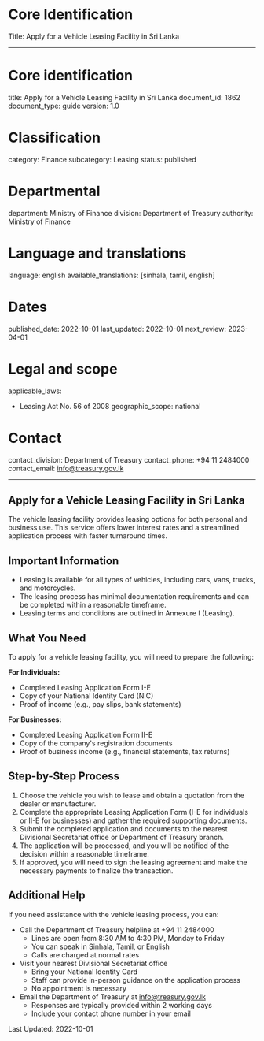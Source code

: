 # Core Identification
Title: Apply for a Vehicle Leasing Facility in Sri Lanka

---
# Core identification
title: Apply for a Vehicle Leasing Facility in Sri Lanka
document_id: 1862
document_type: guide
version: 1.0

# Classification
category: Finance
subcategory: Leasing
status: published

# Departmental
department: Ministry of Finance
division: Department of Treasury
authority: Ministry of Finance

# Language and translations
language: english
available_translations: [sinhala, tamil, english]

# Dates
published_date: 2022-10-01
last_updated: 2022-10-01
next_review: 2023-04-01

# Legal and scope
applicable_laws:
 - Leasing Act No. 56 of 2008
geographic_scope: national

# Contact
contact_division: Department of Treasury
contact_phone: +94 11 2484000
contact_email: info@treasury.gov.lk

---

## Apply for a Vehicle Leasing Facility in Sri Lanka

The vehicle leasing facility provides leasing options for both personal and business use. This service offers lower interest rates and a streamlined application process with faster turnaround times.

## Important Information

- Leasing is available for all types of vehicles, including cars, vans, trucks, and motorcycles.
- The leasing process has minimal documentation requirements and can be completed within a reasonable timeframe.
- Leasing terms and conditions are outlined in Annexure I (Leasing).

## What You Need

To apply for a vehicle leasing facility, you will need to prepare the following:

**For Individuals:**
- Completed Leasing Application Form I-E
- Copy of your National Identity Card (NIC)
- Proof of income (e.g., pay slips, bank statements)

**For Businesses:**
- Completed Leasing Application Form II-E
- Copy of the company's registration documents
- Proof of business income (e.g., financial statements, tax returns)

## Step-by-Step Process

1. Choose the vehicle you wish to lease and obtain a quotation from the dealer or manufacturer.
2. Complete the appropriate Leasing Application Form (I-E for individuals or II-E for businesses) and gather the required supporting documents.
3. Submit the completed application and documents to the nearest Divisional Secretariat office or Department of Treasury branch.
4. The application will be processed, and you will be notified of the decision within a reasonable timeframe.
5. If approved, you will need to sign the leasing agreement and make the necessary payments to finalize the transaction.

## Additional Help

If you need assistance with the vehicle leasing process, you can:

- Call the Department of Treasury helpline at +94 11 2484000
    - Lines are open from 8:30 AM to 4:30 PM, Monday to Friday
    - You can speak in Sinhala, Tamil, or English
    - Calls are charged at normal rates
- Visit your nearest Divisional Secretariat office
    - Bring your National Identity Card
    - Staff can provide in-person guidance on the application process
    - No appointment is necessary
- Email the Department of Treasury at info@treasury.gov.lk
    - Responses are typically provided within 2 working days
    - Include your contact phone number in your email

Last Updated: 2022-10-01